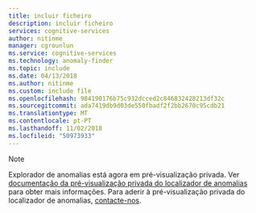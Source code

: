 ```yaml
---
title: incluir ficheiro
description: incluir ficheiro
services: cognitive-services
author: nitinme
manager: cgrounlun
ms.service: cognitive-services
ms.technology: anomaly-finder
ms.topic: include
ms.date: 04/13/2018
ms.author: nitinme
ms.custom: include file
ms.openlocfilehash: 984190176b75c932dcced2c846832428213df32c
ms.sourcegitcommit: ada7419db9d03de550fbadf2f2bb2670c95cdb21
ms.translationtype: MT
ms.contentlocale: pt-PT
ms.lasthandoff: 11/02/2018
ms.locfileid: "50973933"
---
```

> [!NOTE]
> Explorador de anomalias está agora em pré-visualização privada. Ver [documentação da pré-visualização privada do localizador de anomalias](https://aka.ms/AnomalyFinderPrivatePreview) para obter mais informações. Para aderir à pré-visualização privada do localizador de anomalias, [contacte-nos](mailto:kenshoteam@microsoft.com).